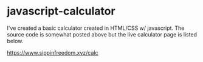 # javascript-calculator

I've created a basic calculator created in HTML/CSS w/ javascript. The source code is somewhat posted above but the live calculator page is listed below.

https://www.sippinfreedom.xyz/calc

